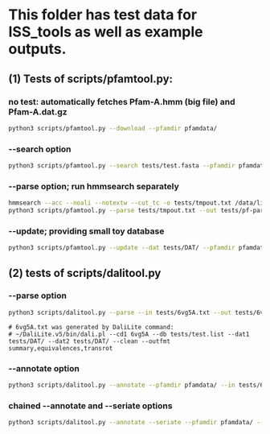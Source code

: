 # This folder has test data for ISS_tools as well as example outputs.

## (1) Tests of scripts/pfamtool.py:

### no test: automatically fetches Pfam-A.hmm (big file) and Pfam-A.dat.gz
```bash
python3 scripts/pfamtool.py --download --pfamdir pfamdata/
```

### --search option
```bash
python3 scripts/pfamtool.py --search tests/test.fasta --pfamdir pfamdata/ --out tests/pf-search.out
```

### --parse option; run hmmsearch separately
```bash
hmmsearch --acc --noali --notextw --cut_tc -o tests/tmpout.txt /data/liisa/Pfam-A.hmm tests/test.fasta
python3 scripts/pfamtool.py --parse tests/tmpout.txt --out tests/pf-parse.out
```

### --update; providing small toy database
```bash
python3 scripts/pfamtool.py --update --dat tests/DAT/ --pfamdir pfamdata/ --out tests/test.clan_hmmer_tc.tsv
```

## (2) tests of scripts/dalitool.py

### --parse option
```bash
python3 scripts/dalitool.py --parse --in tests/6vg5A.txt --out tests/6vg5A.dali.tsv --dat1 tests/DAT --dat2 tests/DAT/
```

```text
# 6vg5A.txt was generated by DaliLite command:
# ~/DaliLite.v5/bin/dali.pl --cd1 6vg5A --db tests/test.list --dat1 tests/DAT/ --dat2 tests/DAT/ --clean --outfmt summary,equivalences,transrot
```

### --annotate option
```bash
python3 scripts/dalitool.py --annotate --pfamdir pfamdata/ --in tests/6vg5A.dali.tsv --out tests/6vg5A.pf.tsv
```

### chained --annotate and --seriate options
```bash
python3 scripts/dalitool.py --annotate --seriate --pfamdir pfamdata/ --in tests/6vg5A.dali.tsv --out tests/6vg5A.pf.tsv
```



